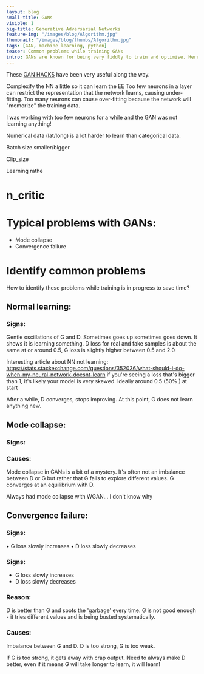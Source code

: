```yaml
---
layout: blog
small-title: GANs
visible: 1
big-title: Generative Adversarial Networks
feature-img: "/images/blog/Algorithm.jpg"
thumbnail: "/images/blog/thumbs/Algorithm.jpg"
tags: [GAN, machine learning, python]
teaser: Common problems while training GANs
intro: GANs are known for being very fiddly to train and optimise. Here are a few things I've learnt while working with them.
---
```



These [GAN HACKS](https://github.com/soumith/ganhacks) have been very useful along the way.

Complexify the NN a little so it can learn the EE
Too few neurons in a layer can restrict the representation that the network learns, causing under-fitting. Too many neurons can cause over-fitting because the network will "memorize" the training data.

I was working with too few neurons for a while and the GAN was not learning anything!



Numerical data (lat/long) is a lot harder to learn than categorical data.


Batch size smaller/bigger

Clip_size

Learning rathe

n_critic
=======

# Typical problems with GANs:
- Mode collapse
- Convergence failure


# Identify common problems
How to identify these problems while training is in progress to save time?

## Normal learning:
### Signs:
Gentle oscillations of G and D. Sometimes goes up sometimes goes down. It shows it is learning something.
D loss for real and fake samples is about the same at or around 0.5, G loss is slightly higher between 0.5 and 2.0

Interesting article about NN not learning:
https://stats.stackexchange.com/questions/352036/what-should-i-do-when-my-neural-network-doesnt-learn
	if you're seeing a loss that's bigger than 1, it's likely your model is very skewed.
	Ideally around 0.5 (50% ) at start


After a while, D converges, stops improving. At this point, G does not learn anything new.

## Mode collapse:
### Signs:
### Causes:
Mode collapse in GANs is a bit of a mystery. It's often not an imbalance between D or G but rather that G fails to explore different values. G converges at an equilibrium with D.

Always had mode collapse with WGAN... I don't know why

## Convergence failure:

### Signs:
• G loss slowly increases
• D loss slowly decreases


### Signs: 
- G loss slowly increases
- D loss slowly decreases


### Reason:
D is better than G and spots the 'garbage' every time. G is not good enough - it tries different values and is being busted systematically.
### Causes:
Imbalance between G and D. D is too strong, G is too weak.


If G is too strong, it gets away with crap output. Need to always make D better, even if it means G will take longer to learn, it will learn!

```python

```
